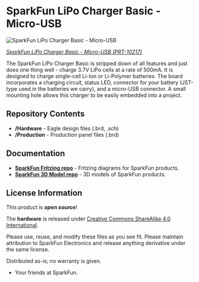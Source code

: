 SparkFun LiPo Charger Basic - Micro-USB
========================================

![SparkFun LiPo Charger Basic - Micro-USB](https://cdn.sparkfun.com//assets/parts/4/5/6/1/10217-02a.jpg)

[*SparkFun LiPo Charger Basic - Micro-USB (PRT-10217)*](https://www.sparkfun.com/products/10217)

The SparkFun LiPo Charger Basic is stripped down of all features and just does one thing well - charge 3.7V LiPo cells at a rate of 500mA. 
It is designed to charge single-cell Li-Ion or Li-Polymer batteries. 
The board incorporates a charging circuit, status LED, connector for your battery (JST-type used in the batteries we carry), and a micro-USB connector. 
A small mounting hole allows this charger to be easily embedded into a project.

Repository Contents
-------------------
* **/Hardware** - Eagle design files (.brd, .sch)
* **/Production** - Production panel files (.brd)

Documentation
--------------
* **[SparkFun Fritzing repo](https://github.com/sparkfun/Fritzing_Parts)** - Fritzing diagrams for SparkFun products.
* **[SparkFun 3D Model repo](https://github.com/sparkfun/3D_Models)** - 3D models of SparkFun products. 

License Information
-------------------
This product is _**open source**_! 

The **hardware** is released under [Creative Commons ShareAlike 4.0 International](https://creativecommons.org/licenses/by-sa/4.0/).

Please use, reuse, and modify these files as you see fit. Please maintain attribution to SparkFun Electronics and release anything derivative under the same license.

Distributed as-is; no warranty is given.

- Your friends at SparkFun.



